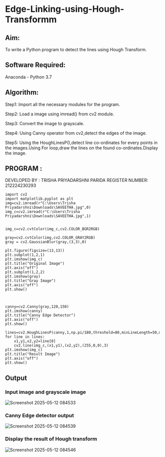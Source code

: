 # Edge-Linking-using-Hough-Transformm
## Aim:
To write a Python program to detect the lines using Hough Transform.

## Software Required:
Anaconda - Python 3.7

## Algorithm:
Step1:
Import all the necessary modules for the program.

Step2:
Load a image using imread() from cv2 module.

Step3:
Convert the image to grayscale.

Step4:
Using Canny operator from cv2,detect the edges of the image.

Step5:
Using the HoughLinesP(),detect line co-ordinates for every points in the images.Using For loop,draw the lines on the found co-ordinates.Display the image.



## PROGRAM :

DEVELOPED BY : TRISHA PRIYADARSHNI PARIDA
REGISTER NUMBER: 212224230293

```import numpy as np
import cv2
import matplotlib.pyplot as plt
img=cv2.imread(r"C:\Users\Trisha Priyadarshni\Downloads\SAVEETHA.jpg",0)
img_c=cv2.imread(r"C:\Users\Trisha Priyadarshni\Downloads\SAVEETHA.jpg",1)


img_c=cv2.cvtColor(img_c,cv2.COLOR_BGR2RGB)

gray=cv2.cvtColor(img,cv2.COLOR_GRAY2RGB)
gray = cv2.GaussianBlur(gray,(3,3),0)

plt.figure(figsize=(13,13))
plt.subplot(1,2,1)
plt.imshow(img_c)
plt.title("Original Image")
plt.axis("off")
plt.subplot(1,2,2)
plt.imshow(gray)
plt.title("Gray Image")
plt.axis("off")
plt.show()



canny=cv2.Canny(gray,120,150)
plt.imshow(canny)
plt.title("Canny Edge Detector")
plt.axis("off")
plt.show()

lines=cv2.HoughLinesP(canny,1,np.pi/180,threshold=80,minLineLength=50,maxLineGap=250)
for line in lines:
    x1,y1,x2,y2=line[0]
    cv2.line(img_c,(x1,y1),(x2,y2),(255,0,0),3)
plt.imshow(img_c)
plt.title("Result Image")
plt.axis("off")
plt.show()

```


## Output

### Input image and grayscale image
![Screenshot 2025-05-12 084533](https://github.com/user-attachments/assets/a739e73b-97cd-4c42-a851-0d318cc45143)


### Canny Edge detector output
![Screenshot 2025-05-12 084539](https://github.com/user-attachments/assets/08b8650f-4740-45f0-a613-bae3a3cd3978)


### Display the result of Hough transform
![Screenshot 2025-05-12 084546](https://github.com/user-attachments/assets/025a0626-88df-4009-8dd3-54fa3c8dc5a0)

